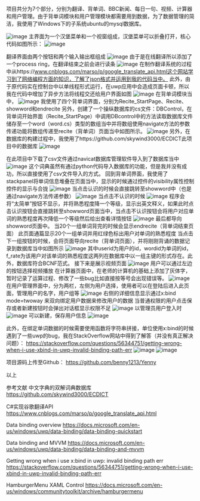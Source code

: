 ﻿项目共分为7个部分，分别为翻译、背单词、BBC新闻、每日一句、视频、计算器和用户管理。由于背单词模块和用户管理模块都需要用到数据，为了数据管理的简洁，我使用了Windows下的子系统ubuntu的mysql数据库。
 
![image](http://github.com/benny1213/Yenny/blob/master/readmeIMG/image001.jpg)
主界面为一个汉堡菜单和一个视窗组成，汉堡菜单可以折叠打开，核心代码如图所示：
![image](http://github.com/benny1213/Yenny/blob/master/readmeIMG/image002.jpg)



翻译界面由两个按钮和两个输入输出框组成
![image](http://github.com/benny1213/Yenny/blob/master/readmeIMG/image003.jpg)
由于是在线翻译所以添加了一个process ring，在翻译结束之前会进行读条
![image](http://github.com/benny1213/Yenny/blob/master/readmeIMG/image004.jpg)
在制作翻译系统的过程中从https://www.cnblogs.com/marso/p/google_translate_api.html这个网站学习到了网络编程方面的知识，了解了json格式并运用到我的代码当中。
此外，由于原代码实在控制台中以单线程形式运行，在uwp应用中会造成页面卡顿，所以我在代码中增加了异步方法将线程交还给用户界面如图
![image](http://github.com/benny1213/Yenny/blob/master/readmeIMG/image005.jpg)
在背单词模块当中，
![image](http://github.com/benny1213/Yenny/blob/master/readmeIMG/image006.jpg)
我使用了四个背单词界面，分别为Recite_StartPage、Recite、showword和endrecite
另外，创建了一个操纵数据库的cs文件：DBControl，在背单词开始界面（Recite_StartPage）中调用DBcontrol中的方法读取数据库文件储存至一个word（word.cs）类型的数组当中并将数组使用navigate方法的参数传递功能将数组传递至recite（背单词）页面当中如图所示。
![image](http://github.com/benny1213/Yenny/blob/master/readmeIMG/image007.jpg)
另外，在数据库的构建过程中，我使用了https://github.com/skywind3000/ECDICT此项目中的数据库
![image](http://github.com/benny1213/Yenny/blob/master/readmeIMG/image008.jpg)

在此项目中下载了csv文件通过navicat数据库管理软件导入到了数据库当中
![image](http://github.com/benny1213/Yenny/blob/master/readmeIMG/image009.jpg)
这个词典虽然有通过python代码导入数据库的功能，但是我并没有成功，所以直接使用了csv文件导入的方式。
回到背单词界面，我使用了stackpanel将单词信息堆叠在页面当中，显示的时候通过控件的visibility属性控制控件的显示与合拢
![image](http://github.com/benny1213/Yenny/blob/master/readmeIMG/image010.jpg)
当点击认识的时候会直接跳转至showword中（也是通过navigate方法传递参数）
![image](http://github.com/benny1213/Yenny/blob/master/readmeIMG/image011.jpg)
当点击不认识的时候
![image](http://github.com/benny1213/Yenny/blob/master/readmeIMG/image012.jpg)
程序会将“太简单”按钮不显示，并将熟悉程度降一个等级，显示出英文释义，如果此时点击认识按钮会直接跳转至showword页面当中，当点击不认识按钮会将用户对应单词的熟悉程度再次降低一个等级然后给出查看详情按钮
![image](http://github.com/benny1213/Yenny/blob/master/readmeIMG/image013.jpg)
最后都导向showword页面中。
当20个一组单词背完的时候会显示endrecite（背单词结束页面）
此页面通篇显示20个一组单词并用红绿色标出用户对单词的熟悉程度
当点击下一组按钮的时候，会将页面导向recite（背单词页面），并将刚刚背诵的数据记录到数据库当中如图所示
![image](http://github.com/benny1213/Yenny/blob/master/readmeIMG/image014.jpg)
其中userid为用户的id，wordid为单词的id，f_rate为该用户对该单词的熟悉程度这两列在数据库中以一组主键的形式存在。此外，数据库符合BCNF范式。
接下来是展示视频页面
![image](http://github.com/benny1213/Yenny/blob/master/readmeIMG/image015.jpg)
用户可以通过左边的按钮选择视频播放
在计算器页面中，在老师的计算机的基础上添加了灰体字，暂时记录了运算过程、修改了一些bug比如直接按等号会出现错误等。
![image](http://github.com/benny1213/Yenny/blob/master/readmeIMG/image016.jpg)
在用户管理界面中，分为两栏，左侧为用户选择，使用者可以在登陆后进入此页面，管理用户的名字，用户组等
![image](http://github.com/benny1213/Yenny/blob/master/readmeIMG/image017.jpg)
右侧的详细信息显示通过x:bind mode=twoway 来双向绑定用户数据来修改用户的数据
当普通权限的用户点击保存或者新建按钮时会弹出对话框显示权限不足
![image](http://github.com/benny1213/Yenny/blob/master/readmeIMG/image018.jpg)
以管理员用户登入时
![image](http://github.com/benny1213/Yenny/blob/master/readmeIMG/image019.jpg)
可以新建，保存用户信息
![image](http://github.com/benny1213/Yenny/blob/master/readmeIMG/image020.jpg)






此外，在绑定单词数据的时候需要使用函数将字符串拼接，单位使用x:bind的时候遇到了一些uwp的bug，我在StackOverflow网站中得到了解答（并没有真正解决问题）：
https://stackoverflow.com/questions/56344751/getting-wrong-when-i-use-xbind-in-uwp-invalid-binding-path-err
![image](http://github.com/benny1213/Yenny/blob/master/readmeIMG/image021.jpg)
![image](http://github.com/benny1213/Yenny/blob/master/readmeIMG/image022.jpg)
 
项目源码上传至Github：
https://github.com/benny1213/Yenny


以上



参考文献
中文字典的双解词典数据库
 https://github.com/skywind3000/ECDICT

C#实现谷歌翻译API
 https://www.cnblogs.com/marso/p/google_translate_api.html

Data binding overview 
https://docs.microsoft.com/en-us/windows/uwp/data-binding/data-binding-quickstart

Data binding and MVVM
https://docs.microsoft.com/en-us/windows/uwp/data-binding/data-binding-and-mvvm

Getting wrong when i use x:bind in uwp: invalid binding path err
https://stackoverflow.com/questions/56344751/getting-wrong-when-i-use-xbind-in-uwp-invalid-binding-path-err

HamburgerMenu XAML Control
https://docs.microsoft.com/en-us/windows/communitytoolkit/archive/hamburgermenu
